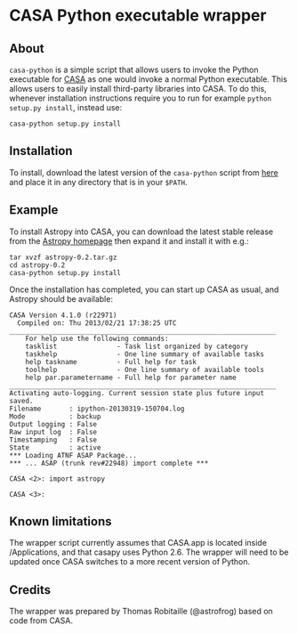 CASA Python executable wrapper
==============================

About
-----

``casa-python`` is a simple script that allows users to invoke the 
Python executable for [CASA](http://casa.nrao.edu/) as one would 
invoke a normal Python executable. This allows users to easily install 
third-party libraries into CASA. To do this, whenever installation 
instructions require you to run for example ``python setup.py install``, 
instead use:

    casa-python setup.py install

Installation
------------

To install, download the latest version of the ``casa-python`` script
from [here](https://raw.github.com/astrofrog/casa-python/master/casa-python)
and place it in any directory that is in your ``$PATH``.

Example
-------

To install Astropy into CASA, you can download the latest stable release 
from the [Astropy homepage](http://www.astropy.org/) then expand it 
and install it with e.g.:

    tar xvzf astropy-0.2.tar.gz
    cd astropy-0.2
    casa-python setup.py install

Once the installation has completed, you can start up CASA as usual, and 
Astropy should be available:

    CASA Version 4.1.0 (r22971)
      Compiled on: Thu 2013/02/21 17:38:25 UTC
    ___________________________________________________________________
        For help use the following commands:
        tasklist               - Task list organized by category
        taskhelp               - One line summary of available tasks
        help taskname          - Full help for task
        toolhelp               - One line summary of available tools
        help par.parametername - Full help for parameter name
    ___________________________________________________________________
    Activating auto-logging. Current session state plus future input saved.
    Filename       : ipython-20130319-150704.log
    Mode           : backup
    Output logging : False
    Raw input log  : False
    Timestamping   : False
    State          : active
    *** Loading ATNF ASAP Package...
    *** ... ASAP (trunk rev#22948) import complete ***

    CASA <2>: import astropy

    CASA <3>: 

Known limitations
-----------------

The wrapper script currently assumes that CASA.app is located inside
/Applications, and that casapy uses Python 2.6. The wrapper will need to be
updated once CASA switches to a more recent version of Python.

Credits
-------

The wrapper was prepared by Thomas Robitaille (@astrofrog) based on code from
CASA.
